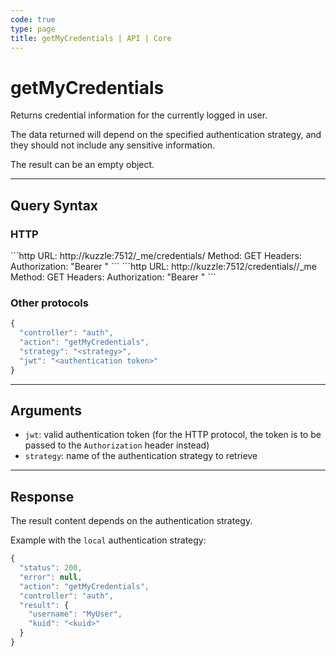 ```yaml
---
code: true
type: page
title: getMyCredentials | API | Core
---
```


# getMyCredentials



Returns credential information for the currently logged in user.

The data returned will depend on the specified authentication strategy, and they should not include any sensitive information.

The result can be an empty object.

---

## Query Syntax

### HTTP

<SinceBadge version="2.4.0"/>
```http
URL: http://kuzzle:7512/_me/credentials/<strategy>
Method: GET
Headers: Authorization: "Bearer <authentication token>"
```

<DeprecatedBadge version="2.4.0">
```http
URL: http://kuzzle:7512/credentials/<strategy>/_me
Method: GET
Headers: Authorization: "Bearer <authentication token>"
```
</DeprecatedBadge>

### Other protocols

```js
{
  "controller": "auth",
  "action": "getMyCredentials",
  "strategy": "<strategy>",
  "jwt": "<authentication token>"
}
```

---

## Arguments

- `jwt`: valid authentication token (for the HTTP protocol, the token is to be passed to the `Authorization` header instead)
- `strategy`: name of the authentication strategy to retrieve

---

## Response

The result content depends on the authentication strategy.

Example with the `local` authentication strategy:

```js
{
  "status": 200,
  "error": null,
  "action": "getMyCredentials",
  "controller": "auth",
  "result": {
    "username": "MyUser",
    "kuid": "<kuid>"
  }
}
```

